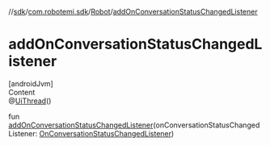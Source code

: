 //[sdk](../../../index.md)/[com.robotemi.sdk](../index.md)/[Robot](index.md)/[addOnConversationStatusChangedListener](add-on-conversation-status-changed-listener.md)



# addOnConversationStatusChangedListener  
[androidJvm]  
Content  
@[UiThread](https://developer.android.com/reference/kotlin/androidx/annotation/UiThread.html)()  
  
fun [addOnConversationStatusChangedListener](add-on-conversation-status-changed-listener.md)(onConversationStatusChangedListener: [OnConversationStatusChangedListener](../../com.robotemi.sdk.listeners/-on-conversation-status-changed-listener/index.md))  



